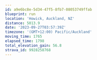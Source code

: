 ```yaml
---
id: a9e6bc8e-5d34-47f5-8fb7-08053749ffab
blueprint: run
location: 'Howick, Auckland, NZ'
distance: 5013.9
date: '2023-09-27T03:57:39Z'
timezone: '(GMT+12:00) Pacific/Auckland'
moving_time: 1765
elapsed_time: 1798
total_elevation_gain: 56.8
strava_id: 9928258768
---
```

